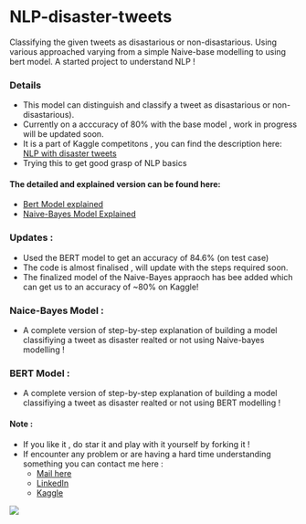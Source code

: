 # NLP-disaster-tweets
 Classifying the given tweets as disastarious or non-disastarious. Using various approached varying from a simple Naive-base modelling to using bert model. A started project to understand NLP !
 
 ### Details 
 - This model can distinguish and classify a tweet as disastarious or non-disastarious).
 - Currently on a acccuracy of 80% with the base model , work in progress will be updated soon.
 - It is a part of Kaggle competitons , you can find the description here: [NLP with disaster tweets](https://www.kaggle.com/c/nlp-getting-started)
 - Trying this to get good grasp of NLP basics <br>
#### The detailed and explained version can be found here: 
- [Bert Model explained](https://www.kaggle.com/friskycodeur/nlp-with-disaster-tweets-bert-explained)
- [Naive-Bayes Model Explained](https://www.kaggle.com/friskycodeur/nlp-w-disaster-tweets-explained)
### Updates :
 - Used the BERT model to get an accuracy of 84.6% (on test case)
 - The code is almost finalised , will update with the steps required soon.
 - The finalized model of the Naive-Bayes appraoch has bee added which can get us to an accuracy of ~80% on Kaggle!

### Naice-Bayes Model :
- A complete version of step-by-step explanation of building a model classifiying a tweet as disaster realted or not using Naive-bayes modelling !

### BERT Model :
- A complete version of step-by-step explanation of building a model classifiying a tweet as disaster realted or not using BERT modelling !

#### Note :
- If you like it , do star it and play with it yourself by forking it !
- If encounter any problem or are having a hard time understanding something you can contact me here :
   - [Mail here](mailto:friskycodeur@gmail.com)
   - [LinkedIn](https://www.linkedin.com/in/friskycodeur/)
   - [Kaggle](https://www.kaggle.com/friskycodeur)
   
 
<img src='https://i.chzbgr.com/full/6045226752/h0F95BB35/your-excited-have-fun-learning' align='center'>
